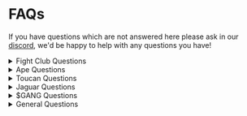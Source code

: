 # FAQs

If you have questions which are not answered here please ask in our [discord](https://discord.com/invite/apegang), we'd be happy to help with any questions you have!

<details>

<summary>Fight Club Questions</summary>

### [How do I play in Fight Club?](how-do-i-play-in-fight-club.md)

</details>

<details>

<summary>Ape Questions</summary>

### [Why are there 8,300 Apes on Opensea and not 10,000?](why-are-there-8-300-apes-on-opensea-and-not-10-000.md)

### [What happened to the unmigrated Apes?](what-happened-to-the-unmigrated-apes.md)

### [Which Ape traits are good for fighting?](which-ape-traits-are-good-for-fighting.md)

### [What does "migrate my Apes" mean?](why-are-there-8-300-apes-on-opensea-and-not-10-000.md)

### [How do I check if an Ape can claim a Jaguar?](how-do-i-check-if-an-ape-can-claim-a-jaguar.md)

</details>

<details>

<summary>Toucan Questions</summary>

### [How do I burn my Toucans?](how-do-i-burn-my-toucans.md)

</details>

<details>

<summary>Jaguar Questions</summary>

### [How do I check if an Ape can claim a Jaguar?](how-do-i-check-if-an-ape-can-claim-a-jaguar.md)

### [How many breeds does my Jaguar have remaining?](how-many-breeds-does-my-jaguar-have-remaining.md)

</details>

<details>

<summary>$GANG Questions</summary>

### [Where do I see my $GANG balance and how do I claim it?](where-do-i-see-my-usdgang-balance-and-how-do-i-claim-it.md)

### [How do I add the $GANG token to metamask?](how-do-i-add-the-usdgang-token-to-metamask.md)

</details>

<details>

<summary>General Questions</summary>

### [What does "migrate my Apes" mean?](why-are-there-8-300-apes-on-opensea-and-not-10-000.md)

### [Are the founders doxxed?](are-the-founders-doxxed.md)

### [Is there a roadmap?](is-there-a-roadmap.md)

</details>
